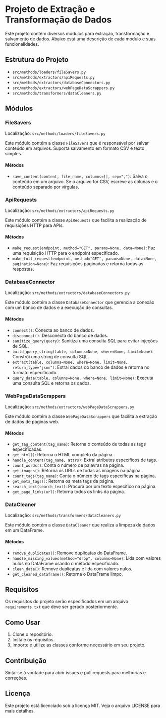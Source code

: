 # Projeto de Extração e Transformação de Dados

Este projeto contém diversos módulos para extração, transformação e salvamento de dados. Abaixo está uma descrição de cada módulo e suas funcionalidades.

## Estrutura do Projeto

- `src/methods/loaders/fileSavers.py`
- `src/methods/extractors/apiRequests.py`
- `src/methods/extractors/databaseConnectors.py`
- `src/methods/extractors/webPageDataScrappers.py`
- `src/methods/transformers/dataCleaners.py`

## Módulos

### FileSavers

Localização: `src/methods/loaders/fileSavers.py`

Este módulo contém a classe `FileSavers` que é responsável por salvar conteúdo em arquivos. Suporta salvamento em formato CSV e texto simples.

#### Métodos

- `save_content(content, file_name, columns=[], sep=",")`: Salva o conteúdo em um arquivo. Se o arquivo for CSV, escreve as colunas e o conteúdo separado por vírgulas.

### ApiRequests

Localização: `src/methods/extractors/apiRequests.py`

Este módulo contém a classe `ApiRequests` que facilita a realização de requisições HTTP para APIs.

#### Métodos

- `make_request(endpoint, method="GET", params=None, data=None)`: Faz uma requisição HTTP para o endpoint especificado.
- `make_full_request(endpoint, method="GET", params=None, data=None, pagination=None)`: Faz requisições paginadas e retorna todas as respostas.

### DatabaseConnector

Localização: `src/methods/extractors/databaseConnectors.py`

Este módulo contém a classe `DatabaseConnector` que gerencia a conexão com um banco de dados e a execução de consultas.

#### Métodos

- `connect()`: Conecta ao banco de dados.
- `disconnect()`: Desconecta do banco de dados.
- `sanitize_query(query)`: Sanitiza uma consulta SQL para evitar injeções de SQL.
- `build_query_string(table, columns=None, where=None, limit=None)`: Constrói uma string de consulta SQL.
- `extract(table, columns=None, where=None, limit=None, return_type="json")`: Extrai dados do banco de dados e retorna no formato especificado.
- `query_data(table, columns=None, where=None, limit=None)`: Executa uma consulta SQL e retorna os dados.

### WebPageDataScrappers

Localização: `src/methods/extractors/webPageDataScrappers.py`

Este módulo contém a classe `WebPageDataScrappers` que facilita a extração de dados de páginas web.

#### Métodos

- `get_tag_content(tag_name)`: Retorna o conteúdo de todas as tags especificadas.
- `get_html()`: Retorna o HTML completo da página.
- `handle_content(tag_name, attrs)`: Extrai atributos específicos de tags.
- `count_words()`: Conta o número de palavras na página.
- `get_images()`: Retorna os URLs de todas as imagens na página.
- `count_tags(tag_name)`: Conta o número de tags específicas na página.
- `get_meta_tags()`: Retorna os meta tags da página.
- `search_text(search_text)`: Procura por um texto específico na página.
- `get_page_links(url)`: Retorna todos os links da página.

### DataCleaner

Localização: `src/methods/transformers/dataCleaners.py`

Este módulo contém a classe `DataCleaner` que realiza a limpeza de dados em um DataFrame.

#### Métodos

- `remove_duplicates()`: Remove duplicatas do DataFrame.
- `handle_missing_values(method="drop", columns=None)`: Lida com valores nulos no DataFrame usando o método especificado.
- `clean_data()`: Remove duplicatas e lida com valores nulos.
- `get_cleaned_dataframe()`: Retorna o DataFrame limpo.

## Requisitos

Os requisitos do projeto serão especificados em um arquivo `requirements.txt` que deve ser gerado posteriormente.

## Como Usar

1. Clone o repositório.
2. Instale os requisitos.
3. Importe e utilize as classes conforme necessário em seu projeto.

## Contribuição

Sinta-se à vontade para abrir issues e pull requests para melhorias e correções.

## Licença

Este projeto está licenciado sob a licença MIT. Veja o arquivo LICENSE para mais detalhes.